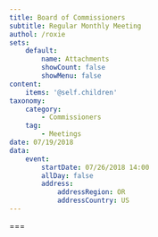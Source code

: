 ```yaml
---
title: Board of Commissioners
subtitle: Regular Monthly Meeting
authol: /roxie
sets:
    default:
        name: Attachments
        showCount: false
        showMenu: false
content:
    items: '@self.children'
taxonomy:
    category: 
        - Commissioners
    tag: 
        - Meetings
date: 07/19/2018
data:
    event:
        startDate: 07/26/2018 14:00
        allDay: false
        address:
            addressRegion: OR
            addressCountry: US
---
```




===
